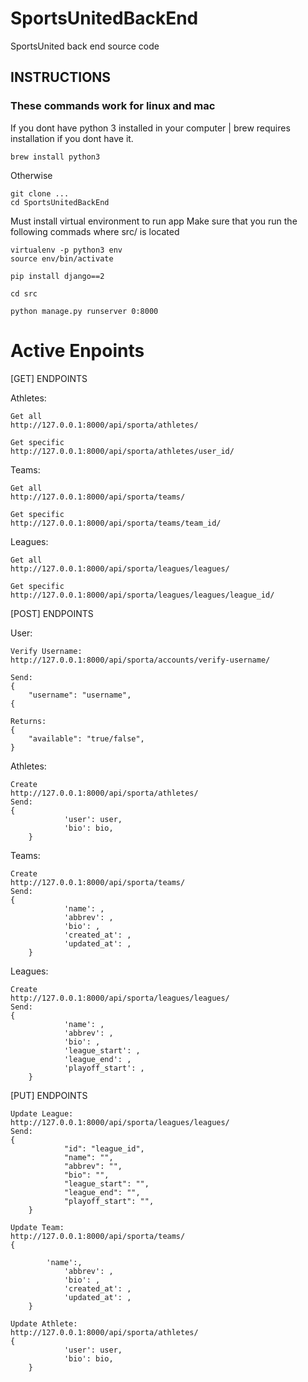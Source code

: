 # SportsUnitedBackEnd
SportsUnited back end source code 

## INSTRUCTIONS
### These commands work for linux and mac

If you dont have python 3 installed in your computer | brew requires installation if you dont have it.
	
	brew install python3

Otherwise

	git clone ...
	cd SportsUnitedBackEnd

Must install virtual environment to run app
Make sure that you run the following commads where src/ is located

	virtualenv -p python3 env
	source env/bin/activate

	pip install django==2

	cd src

	python manage.py runserver 0:8000
	
# Active Enpoints
[GET] ENDPOINTS

Athletes:

	Get all
	http://127.0.0.1:8000/api/sporta/athletes/

	Get specific
	http://127.0.0.1:8000/api/sporta/athletes/user_id/

Teams:

	Get all
	http://127.0.0.1:8000/api/sporta/teams/

	Get specific
	http://127.0.0.1:8000/api/sporta/teams/team_id/

Leagues:

	Get all
	http://127.0.0.1:8000/api/sporta/leagues/leagues/

	Get specific
	http://127.0.0.1:8000/api/sporta/leagues/leagues/league_id/

[POST] ENDPOINTS

User:

	Verify Username:
	http://127.0.0.1:8000/api/sporta/accounts/verify-username/

	Send:
	{
		"username": "username",
	{

	Returns:
	{
		"available": "true/false",
	}


Athletes:

	Create
	http://127.0.0.1:8000/api/sporta/athletes/
	Send:
	{
            	'user': user,
            	'bio': bio,
        }

Teams:

	Create
	http://127.0.0.1:8000/api/sporta/teams/
	Send:
	{
            	'name': ,
            	'abbrev': ,
            	'bio': ,
            	'created_at': ,
            	'updated_at': ,
        }
Leagues:

	Create
	http://127.0.0.1:8000/api/sporta/leagues/leagues/
	Send:
	{
            	'name': ,
            	'abbrev': ,
            	'bio': ,
            	'league_start': ,
            	'league_end': ,
            	'playoff_start': ,
        }

[PUT] ENDPOINTS

	Update League:
	http://127.0.0.1:8000/api/sporta/leagues/leagues/
	Send:
	{
            	"id": "league_id",
            	"name": "",
            	"abbrev": "",
            	"bio": "",
            	"league_start": "",
            	"league_end": "",
            	"playoff_start": "",
        }

	Update Team:
	http://127.0.0.1:8000/api/sporta/teams/
	{
	
        	'name':,
            	'abbrev': ,
            	'bio': ,
            	'created_at': ,
            	'updated_at': ,
        }

	Update Athlete:
	http://127.0.0.1:8000/api/sporta/athletes/
	{
            	'user': user,
            	'bio': bio,
        }


